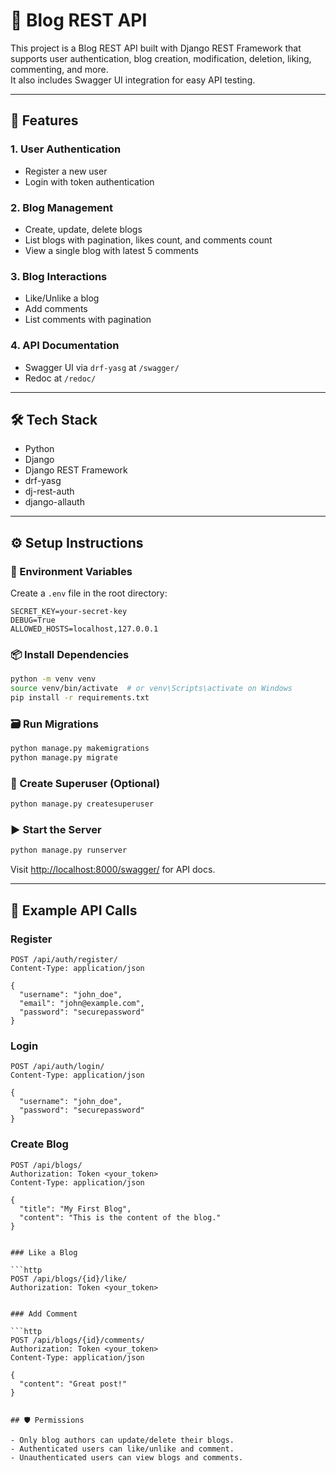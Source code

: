 # 📝 Blog REST API

This project is a Blog REST API built with Django REST Framework that supports user authentication, blog creation, modification, deletion, liking, commenting, and more.  
It also includes Swagger UI integration for easy API testing.

---

## 🚀 Features

### 1. User Authentication
- Register a new user
- Login with token authentication

### 2. Blog Management
- Create, update, delete blogs
- List blogs with pagination, likes count, and comments count
- View a single blog with latest 5 comments

### 3. Blog Interactions
- Like/Unlike a blog
- Add comments
- List comments with pagination

### 4. API Documentation
- Swagger UI via `drf-yasg` at `/swagger/`
- Redoc at `/redoc/`

---

## 🛠 Tech Stack

- Python
- Django
- Django REST Framework
- drf-yasg
- dj-rest-auth
- django-allauth

---

## ⚙️ Setup Instructions

### 🔧 Environment Variables

Create a `.env` file in the root directory:

```env
SECRET_KEY=your-secret-key
DEBUG=True
ALLOWED_HOSTS=localhost,127.0.0.1
```

### 📦 Install Dependencies

```bash
python -m venv venv
source venv/bin/activate  # or venv\Scripts\activate on Windows
pip install -r requirements.txt
```

### 🗃 Run Migrations

```bash
python manage.py makemigrations
python manage.py migrate
```

### 🧪 Create Superuser (Optional)

```bash
python manage.py createsuperuser
```

### ▶️ Start the Server

```bash
python manage.py runserver
```

Visit [http://localhost:8000/swagger/](http://localhost:8000/swagger/) for API docs.

---

## 📡 Example API Calls

### Register

```http
POST /api/auth/register/
Content-Type: application/json

{
  "username": "john_doe",
  "email": "john@example.com",
  "password": "securepassword"
}
```

### Login

```http
POST /api/auth/login/
Content-Type: application/json

{
  "username": "john_doe",
  "password": "securepassword"
}
```

### Create Blog

```http
POST /api/blogs/
Authorization: Token <your_token>
Content-Type: application/json

{
  "title": "My First Blog",
  "content": "This is the content of the blog."
}


### Like a Blog

```http
POST /api/blogs/{id}/like/
Authorization: Token <your_token>


### Add Comment

```http
POST /api/blogs/{id}/comments/
Authorization: Token <your_token>
Content-Type: application/json

{
  "content": "Great post!"
}


## 🛡 Permissions

- Only blog authors can update/delete their blogs.
- Authenticated users can like/unlike and comment.
- Unauthenticated users can view blogs and comments.



